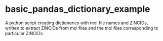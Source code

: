 # basic_pandas_dictionary_example
A python script creating dictionaries with mol file names and ZINCIDs, written to extract ZINCIDs from mol files and the mol files corresponding to particular ZINCIDs.
